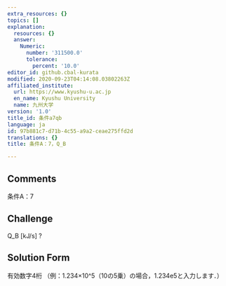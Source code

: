 ```yaml
---
extra_resources: {}
topics: []
explanation:
  resources: {}
  answer:
    Numeric:
      number: '311500.0'
      tolerance:
        percent: '10.0'
editor_id: github.cbal-kurata
modified: 2020-09-23T04:14:08.03802263Z
affiliated_institute:
  url: https://www.kyushu-u.ac.jp
  en_name: Kyushu University
  name: 九州大学
version: '1.0'
title_id: 条件a7qb
language: ja
id: 97b881c7-d71b-4c55-a9a2-ceae275ffd2d
translations: {}
title: 条件A：7，Q_B

---
```


## Comments
条件A：7

## Challenge
Q_B [kJ/s] ?

## Solution Form
有効数字4桁
（例：1.234×10^5（10の5乗）の場合，1.234e5と入力します．）




